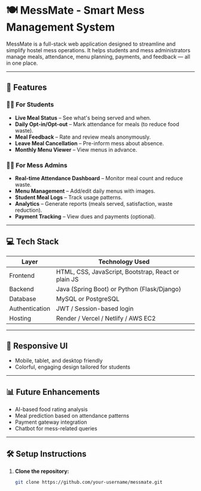 # 🍽️ MessMate - Smart Mess Management System

MessMate is a full-stack web application designed to streamline and simplify hostel mess operations. It helps students and mess administrators manage meals, attendance, menu planning, payments, and feedback — all in one place.

---

## 🚀 Features

### 🧑‍🎓 For Students
- **Live Meal Status** – See what's being served and when.
- **Daily Opt-in/Opt-out** – Mark attendance for meals (to reduce food waste).
- **Meal Feedback** – Rate and review meals anonymously.
- **Leave Meal Cancellation** – Pre-inform mess about absence.
- **Monthly Menu Viewer** – View menus in advance.

### 🧑‍💼 For Mess Admins
- **Real-time Attendance Dashboard** – Monitor meal count and reduce waste.
- **Menu Management** – Add/edit daily menus with images.
- **Student Meal Logs** – Track usage patterns.
- **Analytics** – Generate reports (meals served, satisfaction, waste reduction).
- **Payment Tracking** – View dues and payments (optional).

---

## 💻 Tech Stack

| Layer        | Technology Used                         |
|--------------|------------------------------------------|
| Frontend     | HTML, CSS, JavaScript, Bootstrap, React or plain JS |
| Backend      | Java (Spring Boot) or Python (Flask/Django) |
| Database     | MySQL or PostgreSQL                     |
| Authentication | JWT / Session-based login              |
| Hosting      | Render / Vercel / Netlify / AWS EC2     |

---

## 📱 Responsive UI

- Mobile, tablet, and desktop friendly
- Colorful, engaging design tailored for students

---

## 📊 Future Enhancements
- AI-based food rating analysis
- Meal prediction based on attendance patterns
- Payment gateway integration
- Chatbot for mess-related queries

---

## 🛠️ Setup Instructions

1. **Clone the repository:**
   ```bash
   git clone https://github.com/your-username/messmate.git
